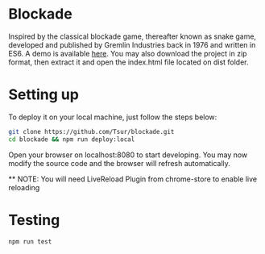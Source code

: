 # Blockade

Inspired by the classical blockade game, thereafter known as snake game, developed and published by Gremlin Industries back in 1976 and written in ES6. A demo is available [here](https://guarded-cliffs-6053.herokuapp.com/). You may also download the project in zip format, then extract it and open the index.html file located on dist folder.

# Setting up

To deploy it on your local machine, just follow the steps below:

```bash
git clone https://github.com/Tsur/blockade.git 
cd blockade && npm run deploy:local
```
Open your browser on localhost:8080 to start developing. You may now modify the source code and the browser will refresh automatically.

** NOTE: You will need LiveReload Plugin from chrome-store to enable live reloading

# Testing

```bash
npm run test
```
